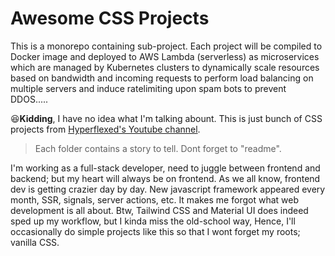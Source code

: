 # Awesome CSS Projects

This is a monorepo containing sub-project. Each project will be compiled to Docker image and deployed to AWS Lambda (serverless) as microservices which are managed by Kubernetes clusters to dynamically scale resources based on bandwidth and incoming requests to perform load balancing on multiple servers and induce ratelimiting upon spam bots to prevent DDOS.....

😆<b>Kidding</b>, I have no idea what I'm talking abount. This is just bunch of CSS projects from [Hyperflexed's Youtube channel](https://www.youtube.com/@Hyperplexed).

> Each folder contains a story to tell. Dont forget to "readme".


I'm working as a full-stack developer, need to juggle between frontend and backend; but my heart will always be on frontend. As we all know, frontend dev is getting crazier day by day. New javascript framework appeared every month, SSR, signals, server actions, etc. It makes me forgot what web development is all about. Btw, Tailwind CSS and Material UI does indeed sped up my workflow, but I kinda miss the old-school way, Hence, I'll occasionally do simple projects like this so that I wont forget my roots; vanilla CSS.